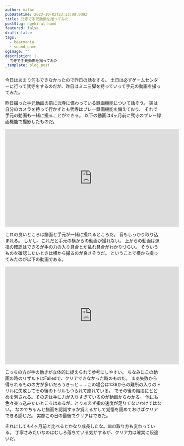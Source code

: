 ```yaml
---
author: matac
pubDatetime: 2023-10-02T23:13:00.000Z
title: 弐寺で手元動画を撮ってみた
postSlug: ngeki-at-hand
featured: false
draft: false
tags:
  - beatmania
  - sound_game
ogImage: ""
description: |
  弐寺で手元動画を撮ってみた
_template: blog_post
---
```


今日はあまり何もできなかったので昨日の話をする。
土日は必ずゲームセンターに行って弐寺をするのだが、昨日はミニ三脚を持っていって手元の動画を撮ってみた。

昨日撮った手元動画の前に弐寺に備わっている録画機能について話そう。
実は自分のカメラを持って行かずとも弐寺はプレー録画機能を備えており、
それで手元の動画も一緒に撮ることができる。
以下の動画は4ヶ月前に弐寺のプレー録画機能で撮影したものだ。

<div class="iframe-aspect">
<iframe width="560" height="315" src="https://www.youtube.com/embed/WyLaTnDOvgw?si=jBP-QnBFW3eXg8mb" title="YouTube video player" frameborder="0" allow="accelerometer; autoplay; clipboard-write; encrypted-media; gyroscope; picture-in-picture; web-share" allowfullscreen></iframe>
</div>

これの良いところは譜面と手元が一緒に撮れるところだ。
音もしっかり取り込まれる。
しかし、これだと手元の横からの動画が撮れない。
上からの動画は運指の確認はできるが手の力の入り具合とか乱れ具合がわかりづらい。
そういうものを確認したいときは横から撮るのが良さそうだ。
ということで横から撮ってみたのが以下の動画である。

<div class="iframe-aspect">
<iframe width="560" height="315" src="https://www.youtube.com/embed/gSZsCAJsZEY?si=8eUuvkzqEpEfzRmV" title="YouTube video player" frameborder="0" allow="accelerometer; autoplay; clipboard-write; encrypted-media; gyroscope; picture-in-picture; web-share" allowfullscreen></iframe>
</div>

こっちの方が手の動きが立体的に捉えられて参考にしやすい。
ちなみにこの動画の時のリザルトはFailedで、クリアできなかった時のものだ。
まあ失敗から得られるものの方が多いだろうきっと......
この場合は1:38からの難所の入りのトリルに失敗してその後のトリルもつられて崩れている。
でその後の階段にとどめを刺される。その辺は手に力が入りすぎているのが動画からわかる。
他にも色々突っ込みたいところはあるが、とりあえず指の速度が足りてないわけではない。
なのでちゃんと譜面を認識するか覚えるかして覚悟を固めておけばクリアできる感じだ。
実際この日の最後でクリアはできた。

それにしても4ヶ月前と比べるとかなり成長したな。皿の取り方も変わっている。
丁寧さみたいなのはむしろ落ちている気がするが、クリア力は確実に段違いだ。
